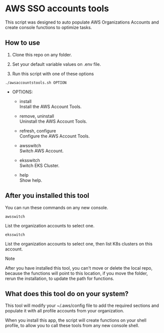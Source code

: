 # AWS SSO accounts tools
This script was designed to auto populate AWS Organizations Accounts and create console functions to optimize tasks.

## How to use

1. Clone this repo on any folder.

2. Set your default variable values on .env file.

3. Run this script with one of these options
```
./awsaccountstools.sh OPTION
```

* OPTIONS:
    * install<br />
    Install the AWS Account Tools.

    * remove, uninstall<br />
    Uninstall the AWS Account Tools.

    * refresh, configure<br />
    Configure the AWS Account Tools.

    * awsswitch<br />
    Switch AWS Account.

    * eksswitch<br />
    Switch EKS Cluster.

    * help<br />
    Show help.

## After you installed this tool

You can run these commands on any new console.

```
awsswitch
```
List the organization accounts to select one.
```
eksswitch
```
List the organization accounts to select one, then list K8s clusters on this account.

> [!NOTE]
> After you have installed this tool, you can't move or delete the local repo, because the functions will point to this location, if you move the folder, rerun the installation, to update the path for functions.

## What does this tool do on your system?

This tool will modify your ~/.aws/config file to add the required sections and populate it with all profile accounts from your organization.

When you install this app, the script will create functions on your shell profile, to allow you to call these tools from any new console shell.

